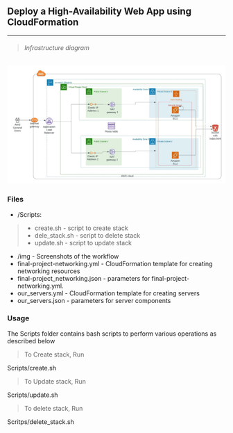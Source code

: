 ## Deploy a High-Availability Web App using CloudFormation
---
  
> ###### Infrastructure diagram
  
![infrastructure](/img/Erick_Udiagram.jpeg)  

### Files  

- /Scripts:
> - create.sh - script to create stack
> - dele_stack.sh - script to delete stack
> - update.sh - script to update stack

- /img - Screenshots of the workflow
- final-project-networking.yml - CloudFormation template for creating networking resources
- final-project_networking.json - parameters for final-project-networking.yml.
- our_servers.yml - CloudFormation template for creating servers
- our_servers.json - parameters for server components

### Usage

The Scripts folder contains bash scripts to perform various operations as described below  

> To Create stack, Run  

Scripts/create.sh  

> To Update stack, Run  

Scripts/update.sh  

> To delete stack, Run

Scritps/delete_stack.sh  
